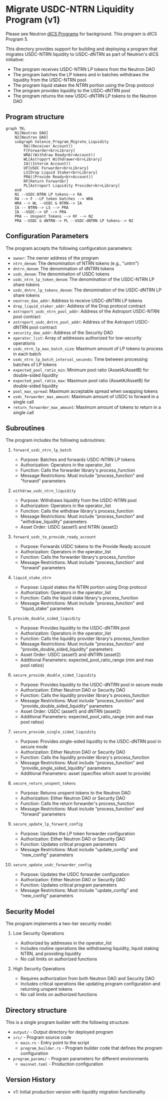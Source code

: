 # Migrate USDC-NTRN Liquidity Program (v1)

Please see Neutron [dICS Programs](../../Neutron_dICS_Programs.md) for background. This program is dICS Program 5.

This directory provides support for building and deploying a program that migrates USDC-NTRN liquidity to USDC-dNTRN as part of Neutron's dICS initiative:
- The program receives USDC-NTRN LP tokens from the Neutron DAO
- The program batches the LP tokens and in batches withdraws the liquidity from the USDC-NTRN pool
- The program liquid stakes the NTRN portion using the Drop protocol
- The program provides liquidity to the USDC-dNTRN pool
- The program returns the new USDC-dNTRN LP tokens to the Neutron DAO

## Program structure
```mermaid
graph TB;
    N1[Neutron DAO]
    N2[Neutron DAO]
    subgraph Valence_Program_Migrate_Liquidity
        RA((Receiver Account))
        F[Forwarder<br>Library]
        WRA((Withdraw Ready<br>Account))
        WL[Astroport Withdrawer<br>Library]
        IA((Interim Account))
        UF[USDC Forwarder<br>Library]
        LS[Drop Liquid Staker<br>Library]
        PRA((Provide Ready<br>Account))
        RF[Return Forwarder]
        PL[Astroport Liquidity Provider<br>Library]
    end
    N1 --USDC-NTRN LP tokens--> RA
    RA --> F --LP token batches --> WRA
    WRA --> WL --USDC & NTRN--> IA
    IA -- NTRN--> LS --> PRA
    IA --USDC--> UF --> PRA
    PRA -- Unspent Tokens --> RF --> N2
    PRA --USDC & dNTRN--> PL --USDC-dNTRN LP tokens--> N2
```

## Configuration Parameters

The program accepts the following configuration parameters:

- `owner`: The owner address of the program
- `ntrn_denom`: The denomination of NTRN tokens (e.g., "untrn")
- `dntrn_denom`: The denomination of dNTRN tokens
- `usdc_denom`: The denomination of USDC tokens
- `usdc_ntrn_lp_token_denom`: The denomination of the USDC-NTRN LP share tokens
- `usdc_dntrn_lp_tokens_denom`: The denomination of the USDC-dNTRN LP share tokens
- `neutron_dao_addr`: Address to receive USDC-dNTRN LP tokens
- `drop_liquid_staker_addr`: Address of the Drop protocol contract
- `astroport_usdc_ntrn_pool_addr`: Address of the Astroport USDC-NTRN pool contract
- `astroport_usdc_dntrn_pool_addr`: Address of the Astroport USDC-dNTRN pool contract
- `security_dao_addr`: Address of the Security DAO
- `operator_list`: Array of addresses authorized for low-security operations
- `usdc_ntrn_lp_max_batch_size`: Maximum amount of LP tokens to process in each batch
- `usdc_ntrn_lp_batch_interval_seconds`: Time between processing batches of LP tokens
- `expected_pool_ratio_min`: Minimum pool ratio (AssetA/AssetB) for double-sided liquidity
- `expected_pool_ratio_max`: Maximum pool ratio (AssetA/AssetB) for double-sided liquidity
- `pool_max_spread`: Maximum acceptable spread when swapping tokens
- `usdc_forwarder_max_amount`: Maximum amount of USDC to forward in a single call
- `return_forwarder_max_amount`: Maximum amount of tokens to return in a single call

## Subroutines

The program includes the following subroutines:

1. `forward_usdc_ntrn_lp_batch`
   - Purpose: Batches and forwards USDC-NTRN LP tokens
   - Authorization: Operators in the operator_list
   - Function: Calls the forwarder library's process_function
   - Message Restrictions: Must include "process_function" and "forward" parameters

2. `withdraw_usdc_ntrn_liquidity`
   - Purpose: Withdraws liquidity from the USDC-NTRN pool
   - Authorization: Operators in the operator_list
   - Function: Calls the withdraw library's process_function
   - Message Restrictions: Must include "process_function" and "withdraw_liquidity" parameters
   - Asset Order: USDC (asset1) and NTRN (asset2)

3. `forward_usdc_to_provide_ready_account`
   - Purpose: Forwards USDC tokens to the Provide Ready account
   - Authorization: Operators in the operator_list
   - Function: Calls the forwarder library's process_function
   - Message Restrictions: Must include "process_function" and "forward" parameters

4. `liquid_stake_ntrn`
   - Purpose: Liquid stakes the NTRN portion using Drop protocol
   - Authorization: Operators in the operator_list
   - Function: Calls the liquid stake library's process_function
   - Message Restrictions: Must include "process_function" and "liquid_stake" parameters

5. `provide_double_sided_liquidity`
   - Purpose: Provides liquidity to the USDC-dNTRN pool
   - Authorization: Operators in the operator_list
   - Function: Calls the liquidity provider library's process_function
   - Message Restrictions: Must include "process_function" and "provide_double_sided_liquidity" parameters
   - Asset Order: USDC (asset1) and dNTRN (asset2)
   - Additional Parameters: expected_pool_ratio_range (min and max pool ratios)

6. `secure_provide_double_sided_liquidity`
   - Purpose: Provides liquidity to the USDC-dNTRN pool in secure mode
   - Authorization: Either Neutron DAO or Security DAO
   - Function: Calls the liquidity provider library's process_function
   - Message Restrictions: Must include "process_function" and "provide_double_sided_liquidity" parameters
   - Asset Order: USDC (asset1) and dNTRN (asset2)
   - Additional Parameters: expected_pool_ratio_range (min and max pool ratios)

7. `secure_provide_single_sided_liquidity`
   - Purpose: Provides single-sided liquidity to the USDC-dNTRN pool in secure mode
   - Authorization: Either Neutron DAO or Security DAO
   - Function: Calls the liquidity provider library's process_function
   - Message Restrictions: Must include "process_function" and "provide_single_sided_liquidity" parameters
   - Additional Parameters: asset (specifies which asset to provide)

8. `secure_return_unspent_tokens`
   - Purpose: Returns unspent tokens to the Neutron DAO
   - Authorization: Either Neutron DAO or Security DAO
   - Function: Calls the return forwarder's process_function
   - Message Restrictions: Must include "process_function" and "forward" parameters

9. `secure_update_lp_forward_config`
   - Purpose: Updates the LP token forwarder configuration
   - Authorization: Either Neutron DAO or Security DAO
   - Function: Updates critical program parameters
   - Message Restrictions: Must include "update_config" and "new_config" parameters

10. `secure_update_usdc_forwarder_config`
    - Purpose: Updates the USDC forwarder configuration
    - Authorization: Either Neutron DAO or Security DAO
    - Function: Updates critical program parameters
    - Message Restrictions: Must include "update_config" and "new_config" parameters

## Security Model

The program implements a two-tier security model:

1. Low Security Operations
   - Authorized by addresses in the operator_list
   - Includes routine operations like withdrawing liquidity, liquid staking NTRN, and providing liquidity
   - No call limits on authorized functions

2. High Security Operations
   - Requires authorization from both Neutron DAO and Security DAO
   - Includes critical operations like updating program configuration and returning unspent tokens
   - No call limits on authorized functions

## Directory structure

This is a single program builder with the following structure:

- `output/` - Output directory for deployed program
- `src/` - Program source code
    - `main.rs` - Entry point to the script
    - `program_builder.rs` - Program builder code that defines the program configuration
- `program_params/` - Program parameters for different environments
    - `mainnet.toml` - Production configuration

## Version History

- v1: Initial production version with liquidity migration functionality
